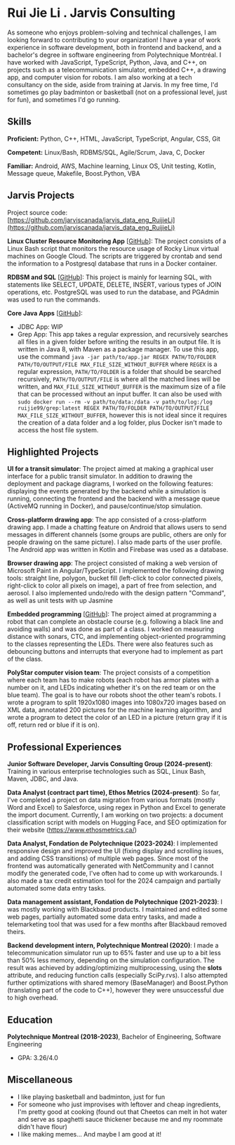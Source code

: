 # Rui Jie Li . Jarvis Consulting

 As someone who enjoys problem-solving and technical challenges, I am looking forward to contributing to your organization! I have a year of work experience in software development, both in frontend and backend, and a bachelor's degree in software engineering from Polytechnique Montréal. I have worked with JavaScript, TypeScript, Python, Java, and C++, on projects such as a telecommunication simulator, embedded C++, a drawing app, and computer vision for robots. I am also working at a tech consultancy on the side, aside from training at Jarvis. In my free time, I'd sometimes go play badminton or basketball (not on a professional level, just for fun), and sometimes I'd go running.

## Skills

**Proficient:** Python, C++, HTML, JavaScript, TypeScript, Angular, CSS, Git

**Competent:** Linux/Bash, RDBMS/SQL, Agile/Scrum, Java, C, Docker

**Familiar:** Android, AWS, Machine learning, Linux OS, Unit testing, Kotlin, Message queue, Makefile, Boost.Python, VBA

## Jarvis Projects

Project source code: [https://github.com/jarviscanada/jarvis_data_eng_RuijieLi](https://github.com/jarviscanada/jarvis_data_eng_RuijieLi)


**Linux Cluster Resource Monitoring App** [[GitHub](https://github.com/jarviscanada/jarvis_data_eng_RuijieLi/tree/master/linux_sql)]: The project consists of a Linux Bash script that monitors the resource usage of Rocky Linux virtual machines on Google Cloud. The scripts are triggered by crontab and send the information to a Postgresql database that runs in a Docker container.

**RDBSM and SQL** [[GitHub](https://github.com/jarviscanada/jarvis_data_eng_RuijieLi/tree/master/sql)]: This project is mainly for learning SQL, with statements like SELECT, UPDATE, DELETE, INSERT, various types of JOIN operations, etc. PostgreSQL was used to run the database, and PGAdmin was used to run the commands.

**Core Java Apps** [[GitHub](https://github.com/jarviscanada/jarvis_data_eng_RuijieLi/tree/master/core_java)]:
      
  - JDBC App: WIP
  - Grep App: This app takes a regular expression, and recursively searches all files in a given folder before writing the results in an output file. It is written in Java 8, with Maven as a package manager. To use this app, use the command `java -jar path/to/app.jar REGEX PATH/TO/FOLDER PATH/TO/OUTPUT/FILE MAX_FILE_SIZE_WITHOUT_BUFFER` where `REGEX` is a regular expression, `PATH/TO/FOLDER` is a folder that should be searched recursively, `PATH/TO/OUTPUT/FILE` is where all the matched lines will be written, and `MAX_FILE_SIZE_WITHOUT_BUFFER` is the maximum size of a file that can be processed without an input buffer. It can also be used with `sudo docker run --rm -v path/to/data:/data -v path/to/log:/log  ruijie99/grep:latest REGEX PATH/TO/FOLDER PATH/TO/OUTPUT/FILE MAX_FILE_SIZE_WITHOUT_BUFFER`, however this is not ideal since it requires the creation of a data folder and a log folder, plus Docker isn't made to access the host file system.


## Highlighted Projects
**UI for a transit simulator**: The project aimed at making a graphical user interface for a public transit simulator. In addition to drawing the deployment and package diagrams, I worked on the following features: displaying the events generated by the backend while a simulation is running, connecting the frontend and the backend with a message queue (ActiveMQ running in Docker), and pause/continue/stop simulation.

**Cross-platform drawing app**: The app consisted of a cross-platform drawing app. I made a chatting feature on Android that allows users to send messages in different channels (some groups are public, others are only for people drawing on the same picture). I also made parts of the user profile. The Android app was written in Kotlin and Firebase was used as a database.

**Browser drawing app**: The project consisted of making a web version of Microsoft Paint in Angular/TypeScript. I implemented the following drawing tools: straight line, polygon, bucket fill (left-click to color connected pixels, right-click to color all pixels on image), a part of free from selection, and aerosol. I also implemented undo/redo with the design pattern "Command", as well as unit tests with up Jasmine

**Embedded programming** [[GitHub](https://github.com/atarixGB/INF1900-H20-projet)]: The project aimed at programming a robot that can complete an obstacle course (e.g. following a black line and avoiding walls) and was done as part of a class. I worked on measuring distance with sonars, CTC, and implementing object-oriented programming to the classes representing the LEDs. There were also features such as debouncing buttons and interrupts that everyone had to implement as part of the class.

**PolyStar computer vision team**: The project consists of a competition where each team has to make robots (each robot has armor plates with a number on it, and LEDs indicating whether it's on the red team or on the blue team). The goal is to have our robots shoot the other team's robots. I wrote a program to split 1920x1080 images into 1080x720 images based on XML data, annotated 200 pictures for the machine learning algorithm, and wrote a program to detect the color of an LED in a picture (return gray if it is off, return red or blue if it is on).


## Professional Experiences

**Junior Software Developer, Jarvis Consulting Group (2024-present)**: Training in various enterprise technologies such as SQL, Linux Bash, Maven, JDBC, and Java.

**Data Analyst (contract part time), Ethos Metrics (2024-present)**: So far, I've completed a project on data migration from various formats (mostly Word and Excel) to Salesforce, using regex in Python and Excel to generate the import document. Currently, I am working on two projects: a document classification script with models on Hugging Face, and SEO optimization for their website (https://www.ethosmetrics.ca/)

**Data Analyst, Fondation de Polytechnique (2023-2024)**: I implemented responsive design and improved the UI (fixing display and scrolling issues, and adding CSS transitions) of multiple web pages. Since most of the frontend was automatically generated with NetCommunity and I cannot modify the generated code, I've often had to come up with workarounds. I also made a tax credit estimation tool for the 2024 campaign and partially automated some data entry tasks.

**Data management assistant, Fondation de Polytechnique (2021-2023)**: I was mostly working with Blackbaud products. I maintained and edited some web pages, partially automated some data entry tasks, and made a telemarketing tool that was used for a few months after Blackbaud removed theirs.

**Backend development intern, Polytechnique Montreal (2020)**: I made a telecommunication simulator run up to 65% faster and use up to a bit less than 50% less memory, depending on the simulation configuration. The result was achieved by adding/optimizing multiprocessing, using the __slots__ attribute, and reducing function calls (especially SciPy.rvs). I also attempted further optimizations with shared memory (BaseManager) and Boost.Python (translating part of the code to C++), however they were unsuccessful due to high overhead.


## Education
**Polytechnique Montreal (2018-2023)**, Bachelor of Engineering, Software Engineering
- GPA: 3.26/4.0


## Miscellaneous
- I like playing basketball and badminton, just for fun
- For someone who just improvises with leftover and cheap ingredients, I'm pretty good at cooking (found out that Cheetos can melt in hot water and serve as spaghetti sauce thickener because me and my roommate didn't have flour)
- I like making memes... And maybe I am good at it!